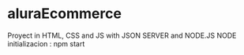 # aluraEcommerce
Proyect in HTML, CSS and JS with JSON SERVER and NODE.JS
 NODE initializacion : npm start

